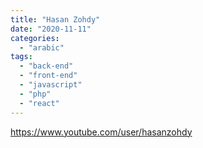 ```yaml
---
title: "Hasan Zohdy"
date: "2020-11-11"
categories: 
  - "arabic"
tags: 
  - "back-end"
  - "front-end"
  - "javascript"
  - "php"
  - "react"
---
```


https://www.youtube.com/user/hasanzohdy
